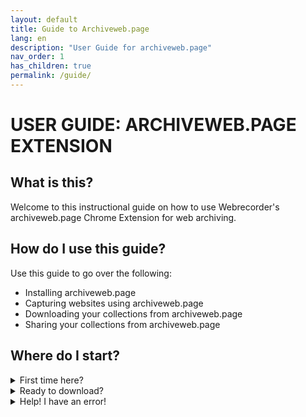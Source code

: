 ```yaml
---
layout: default
title: Guide to Archiveweb.page
lang: en
description: "User Guide for archiveweb.page"
nav_order: 1
has_children: true
permalink: /guide/
---
```


# USER GUIDE: ARCHIVEWEB.PAGE EXTENSION

## What is this?
Welcome to this instructional guide on how to use Webrecorder's archiveweb.page Chrome Extension for web archiving. 

## How do I use this guide?
Use this guide to go over the following:
* Installing archiveweb.page
* Capturing websites using archiveweb.page
* Downloading your collections from archiveweb.page
* Sharing your collections from archiveweb.page

## Where do I start?
  <details>
    <summary>
        First time here?
    </summary>
      <p>
       Start with installation section of the instructions.
      </p>
  </details>

<details>
    <summary>
        Ready to download?
    </summary>
      <p>
       Go to the Download Archives section.
      </p>
  </details>

<details>
    <summary>
        Help! I have an error!
    </summary>
      <p>
       See the <a href="troubleshooting/errors">common errors</a> to see if your issue is listed there, or <a href="contact">contact us</a> if it is not.
      </p>
  </details>

 
  
